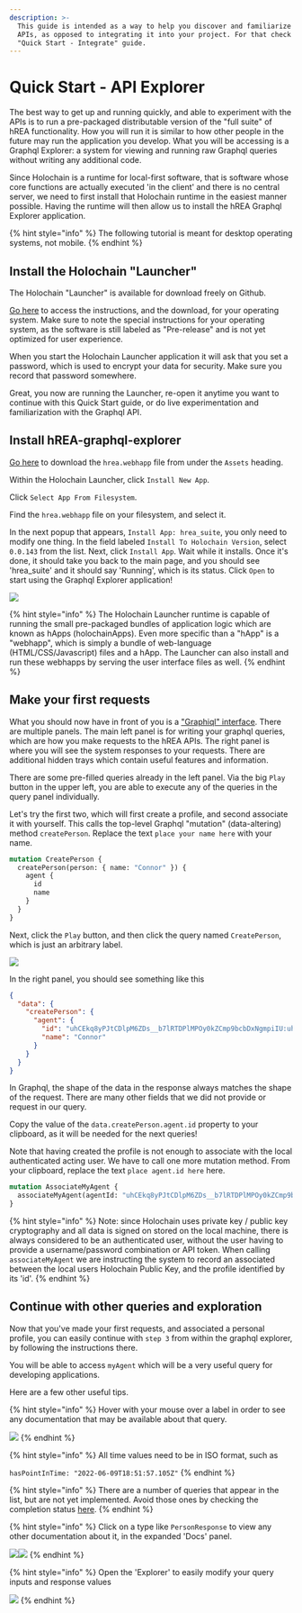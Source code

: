```yaml
---
description: >-
  This guide is intended as a way to help you discover and familiarize with the
  APIs, as opposed to integrating it into your project. For that check out the
  "Quick Start - Integrate" guide.
---
```


# Quick Start - API Explorer

The best way to get up and running quickly, and able to experiment with the APIs is to run a pre-packaged distributable version of the "full suite" of hREA functionality. How you will run it is similar to how other people in the future may run the application you develop. What you will be accessing is a Graphql Explorer: a system for viewing and running raw Graphql queries without writing any additional code.

Since Holochain is a runtime for local-first software, that is software whose core functions are actually executed 'in the client' and there is no central server, we need to first install that Holochain runtime in the easiest manner possible. Having the runtime will then allow us to install the hREA Graphql Explorer application.

{% hint style="info" %}
The following tutorial is meant for desktop operating systems, not mobile.
{% endhint %}

## Install the Holochain "Launcher"

The Holochain "Launcher" is available for download freely on Github.

[Go here](https://github.com/holochain/launcher/releases/tag/v0.4.9) to access the instructions, and the download, for your operating system. Make sure to note the special instructions for your operating system, as the software is still labeled as "Pre-release" and is not yet optimized for user experience.&#x20;

When you start the Holochain Launcher application it will ask that you set a password, which is used to encrypt your data for security. Make sure you record that password somewhere.

Great, you now are running the Launcher, re-open it anytime you want to continue with this Quick Start guide, or do live experimentation and familiarization with the Graphql API.

## Install hREA-graphql-explorer

[Go here](https://github.com/h-REA/hREA/releases/tag/happ-0.0.1-alpha.6) to download the `hrea.webhapp` file from under the `Assets` heading.

Within the Holochain Launcher, click `Install New App`.

Click `Select App From Filesystem`.

Find the `hrea.webhapp` file on your filesystem, and select it.

In the next popup that appears, `Install App: hrea_suite`, you only need to modify one thing. In the field labeled `Install To Holochain Version`, select `0.0.143` from the list. Next, click `Install App`. Wait while it installs. Once it's done, it should take you back to the main page, and you should see 'hrea\_suite' and it should say 'Running', which is its status. Click `Open` to start using the Graphql Explorer application!

![](<.gitbook/assets/Screen Shot 2022-07-04 at 7.41.58 AM.png>)

{% hint style="info" %}
The Holochain Launcher runtime is capable of running the small pre-packaged bundles of application logic which are known as hApps (holochainApps). Even more specific than a "hApp" is a "webhapp", which is simply a bundle of web-language (HTML/CSS/Javascript) files and a hApp. The Launcher can also install and run these webhapps by serving the user interface files as well.
{% endhint %}

## Make your first requests

What you should now have in front of you is a ["Graphiql" interface](https://github.com/graphql/graphiql/tree/main/packages/graphiql#readme). There are multiple panels. The main left panel is for writing your graphql queries, which are how you make requests to the hREA APIs. The right panel is where you will see the system responses to your requests. There are additional hidden trays which contain useful features and information.

There are some pre-filled queries already in the left panel. Via the big `Play` button in the upper left, you are able to execute any of the queries in the query panel individually.

Let's try the first two, which will first create a profile, and second associate it with yourself. This calls the top-level Graphql "mutation" (data-altering) method `createPerson`. Replace the text `place your name here` with your name.

```graphql
mutation CreatePerson {
  createPerson(person: { name: "Connor" }) {
    agent {
      id
      name
    }
  }
}
```

Next, click the `Play` button, and then click the query named `CreatePerson`, which is just an arbitrary label.

![](<.gitbook/assets/Screen Shot 2022-07-04 at 8.08.08 AM.png>)

In the right panel, you should see something like this

```json
{
  "data": {
    "createPerson": {
      "agent": {
        "id": "uhCEkq8yPJtCDlpM6ZDs__b7lRTDPlMPOy0kZCmp9bcbDxNgmpiIU:uhC0k503kLoDxJNulbKWRjK1J2zxU9PyCZFrAFwmdZZUNrOx4mry2",
        "name": "Connor"
      }
    }
  }
}
```

In Graphql, the shape of the data in the response always matches the shape of the request. There are many other fields that we did not provide or request in our query.

Copy the value of the `data.createPerson.agent.id` property to your clipboard, as it will be needed for the next queries!

Note that having created the profile is not enough to associate with the local authenticated acting user. We have to call one more mutation method. From your clipboard, replace the text `place agent.id here` here.

```graphql
mutation AssociateMyAgent {
  associateMyAgent(agentId: "uhCEkq8yPJtCDlpM6ZDs__b7lRTDPlMPOy0kZCmp9bcbDxNgmpiIU:uhC0k503kLoDxJNulbKWRjK1J2zxU9PyCZFrAFwmdZZUNrOx4mry2")
}
```

{% hint style="info" %}
Note: since Holochain uses private key / public key cryptography and all data is signed on stored on the local machine, there is always considered to be an authenticated user, without the user having to provide a username/password combination or API token. When calling `associateMyAgent` we are instructing the system to record an associated between the local users Holochain Public Key, and the profile identified by its 'id'.&#x20;
{% endhint %}

## Continue with other queries and exploration

Now that you've made your first requests, and associated a personal profile, you can easily continue with `step 3` from within the graphql explorer, by following the instructions there.

You will be able to access `myAgent` which will be a very useful query for developing applications.

Here are a few other useful tips.

{% hint style="info" %}
Hover with your mouse over a label in order to see any documentation that may be available about that query.&#x20;

![](<.gitbook/assets/Screen Shot 2022-07-04 at 8.27.12 AM.png>)
{% endhint %}

{% hint style="info" %}
All time values need to be in ISO format, such as&#x20;

`hasPointInTime: "2022-06-09T18:51:57.105Z"`
{% endhint %}

{% hint style="info" %}
There are a number of queries that appear in the list, but are not yet implemented. Avoid those ones by checking the completion status [here](https://github.com/h-REA/hREA/blob/sprout/docs/completions.md#graphql-implementation).
{% endhint %}

{% hint style="info" %}
Click on a type like `PersonResponse` to view any other documentation about it, in the expanded 'Docs' panel.

![](<.gitbook/assets/Screen Shot 2022-07-04 at 8.33.52 AM.png>)![](<.gitbook/assets/Screen Shot 2022-07-04 at 8.34.02 AM (1).png>)
{% endhint %}

{% hint style="info" %}
Open the 'Explorer' to easily modify your query inputs and response values

![](<.gitbook/assets/Screen Shot 2022-07-04 at 8.36.26 AM.png>)
{% endhint %}

